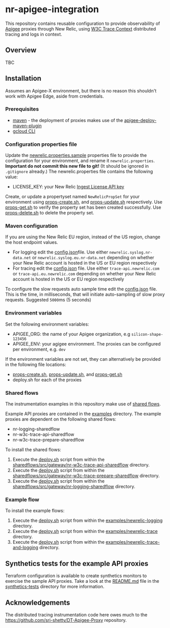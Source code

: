 # nr-apigee-integration
This repository contains reusable configuration to provide observability of [Apigee](https://cloud.google.com/apigee/docs/api-platform/get-started/what-apigee) proxies through New Relic, using [W3C Trace Context](https://www.w3.org/TR/trace-context/) distributed tracing and logs in context.

## Overview
TBC

## Installation
Assumes an Apigee-X environment, but there is no reason this shouldn't work with Apigee Edge, aside from credentials.
### Prerequisites
* [maven](https://maven.apache.org/) - the deployment of proxies makes use of the [apigee-deploy-maven-plugin](https://github.com/apigee/apigee-deploy-maven-plugin)
* [gcloud CLI](https://cloud.google.com/sdk/docs/install)

### Configuration properties file
Update the [newrelic.properties.sample](newrelic.properties.sample) properties file to provide the configuration for your environment, and rename it `newrelic.properties`. **Important do not commit this new file to git!** (It should be ignored in `.gitignore` already.)
The newrelic.properties file contains the following value:
* LICENSE_KEY: your New Relic [Ingest License API key](https://docs.newrelic.com/docs/apis/intro-apis/new-relic-api-keys/#license-key)

Create, or update a propertyset named `NewRelicPropSet` for your environment using [props-create.sh](props-create.sh), and [props-update.sh](props-update.sh) respectively. Use [props-get.sh](props-get.sh) to verify the property set has been created successfully. Use [props-delete.sh](props-delete.sh) to delete the property set.

### Maven configuration
If you are using the New Relic EU region, instead of the US region, change the host endpoint values.
* For logging edit the [config.json](sharedflows/src/gateway/nr-logging-sharedflow/config.json)file. Use either `newrelic.syslog.nr-data.net` or `newrelic.syslog.eu.nr-data.net` depending on whether your New Relic account is hosted in the US or EU region respectively  
* For tracing edit the [config.json](sharedflows/src/gateway/nr-w3c-trace-api-sharedflow/config.json) file. Use either `trace-api.newrelic.com` or `trace-api.eu.newrelic.com` depending on whether your New Relic account is hosted in the US or EU region respectively

To configure the slow requests auto sample time edit the [config.json](sharedflows/src/gateway/nr-w3c-trace-prepare-sharedflow/config.json) file. This is the time, in milliseconds, that will initiate auto-sampling of slow proxy requests. Suggested `5000`ms (5 seconds)

### Environment variables
Set the following environment variables:
* APIGEE_ORG: the name of your Apigee organization, e.g `silicon-shape-123456`
* APIGEE_ENV: your agigee environment. The proxies can be configured per environment, e.g. `dev`

If the environment variables are not set, they can alternatively be provided in the following file locations:
* [props-create.sh](props-create.sh), [props-update.sh](props-update.sh), and [props-get.sh](props-get.sh)
* deploy.sh for each of the proxies 

### Shared flows
The instrumentation examples in this repository make use of [shared flows](https://cloud.google.com/apigee/docs/api-platform/fundamentals/shared-flows).

Example API proxies are contained in the [examples](examples) directory. The example proxies are dependent on the following shared flows:
* nr-logging-sharedflow
* nr-w3c-trace-api-sharedflow
* nr-w3c-trace-prepare-sharedflow

To install the shared flows:
1. Execute the [deploy.sh](sharedflows/src/gateway/nr-w3c-trace-api-sharedflow/deploy.sh) script from within the [sharedflows/src/gateway/nr-w3c-trace-api-sharedflow](sharedflows/src/gateway/nr-w3c-trace-api-sharedflow) directory.
2. Execute the [deploy.sh](sharedflows/src/gateway/nr-w3c-trace-prepare-sharedflow/deploy.sh) script from within the [sharedflows/src/gateway/nr-w3c-trace-prepare-sharedflow](sharedflows/src/gateway/nr-w3c-trace-api-sharedflow) directory.
3. Execute the [deploy.sh](sharedflows/src/gateway/nr-logging-sharedflow/deploy.sh) script from within the [sharedflows/src/gateway/nr-logging-sharedflow](sharedflows/src/gateway/nr-logging-sharedflow) directory.

### Example flow
To install the example flows:
1. Execute the [deploy.sh](examples/newrelic-logging/deploy.sh) script from within the [examples/newrelic-logging](examples/newrelic-logging) directory.
2. Execute the [deploy.sh](examples/newrelic-trace/deploy.sh) script from within the [examples/newrelic-trace](examples/newrelic-trace) directory.
3. Execute the [deploy.sh](examples/newrelic-trace-and-logging/deploy.sh) script from within the [examples/newrelic-trace-and-logging](examples/newrelic-trace-and-logging) directory.

## Synthetics tests for the example API proxies
Terraform configuration is available to create synthetics monitors to exercise the sample API proxies. Take a look at the [README.md](synthetics-tests/README.md) file in the [synthetics-tests](synthetics-tests) directory for more information.

## Acknowledgements
The distributed tracing instrumentation code here owes much to the https://github.com/sri-shetty/DT-Apigee-Proxy repository.